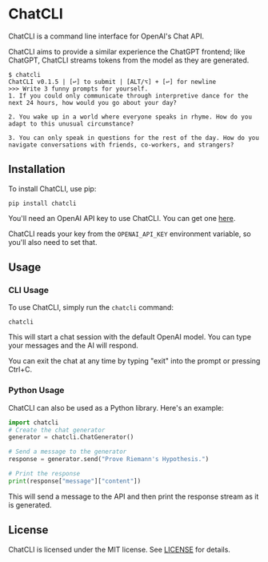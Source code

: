 # ChatCLI

ChatCLI is a command line interface for OpenAI's Chat API.

 ChatCLI aims to provide a similar experience the ChatGPT frontend; like ChatGPT, ChatCLI streams tokens from the model as they are generated.

```console
$ chatcli
ChatCLI v0.1.5 | [↩] to submit | [ALT/⌥] + [↩] for newline
>>> Write 3 funny prompts for yourself.
1. If you could only communicate through interpretive dance for the next 24 hours, how would you go about your day?

2. You wake up in a world where everyone speaks in rhyme. How do you adapt to this unusual circumstance?

3. You can only speak in questions for the rest of the day. How do you navigate conversations with friends, co-workers, and strangers?
```

## Installation

To install ChatCLI, use pip:

```
pip install chatcli
```

You'll need an OpenAI API key to use ChatCLI. You can get one [here](https://beta.openai.com/).

ChatCLI reads your key from the `OPENAI_API_KEY` environment variable, so you'll also need to set that.

## Usage

### CLI Usage

To use ChatCLI, simply run the `chatcli` command:

```
chatcli
```

This will start a chat session with the default OpenAI model. You can type your messages and the AI will respond.

You can exit the chat at any time by typing "exit" into the prompt or pressing Ctrl+C.

### Python Usage

ChatCLI can also be used as a Python library. Here's an example:

```python
import chatcli
# Create the chat generator
generator = chatcli.ChatGenerator()

# Send a message to the generator
response = generator.send("Prove Riemann's Hypothesis.")

# Print the response
print(response["message"]["content"])
```

This will send a message to the API and then print the response stream as it is generated.

## License

ChatCLI is licensed under the MIT license. See [LICENSE](LICENSE) for details.
